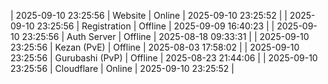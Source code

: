 | 2025-09-10 23:25:56 | Website | Online | 2025-09-10 23:25:52 |
| 2025-09-10 23:25:56 | Registration | Offline | 2025-09-09 16:40:23 |
| 2025-09-10 23:25:56 | Auth Server | Offline | 2025-08-18 09:33:31 |
| 2025-09-10 23:25:56 | Kezan (PvE) | Offline | 2025-08-03 17:58:02 |
| 2025-09-10 23:25:56 | Gurubashi (PvP) | Offline | 2025-08-23 21:44:06 |
| 2025-09-10 23:25:56 | Cloudflare | Online | 2025-09-10 23:25:52 |
